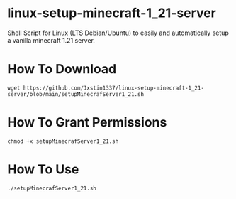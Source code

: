 # linux-setup-minecraft-1_21-server
Shell Script for Linux (LTS Debian/Ubuntu) to easily and automatically setup a vanilla minecraft 1.21 server.

# How To Download
``wget https://github.com/Jxstin1337/linux-setup-minecraft-1_21-server/blob/main/setupMinecrafServer1_21.sh``

# How To Grant Permissions
``chmod +x setupMinecrafServer1_21.sh``

# How To Use
``./setupMinecrafServer1_21.sh``

